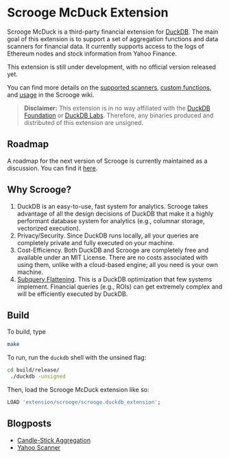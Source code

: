# Scrooge McDuck Extension

Scrooge McDuck is a third-party financial extension for [DuckDB](https://www.duckdb.org). The main goal of this extension is to support a set of aggregation functions and data scanners for financial data. It currently supports access to the logs of Ethereum nodes and stock information from Yahoo Finance. 

This extension is still under development, with no official version released yet.

You can find more details on the [supported scanners](https://github.com/pdet/Scrooge-McDuck/wiki/Data-Scanners), [custom functions](https://github.com/pdet/Scrooge-McDuck/wiki/Custom-Functions), and [usage](https://github.com/pdet/Scrooge-McDuck/wiki/Usage) in the Scrooge wiki.

> **Disclaimer:**  This extension is in no way affiliated with the [DuckDB Foundation](https://duckdb.org/foundation/) or [DuckDB Labs](https://duckdblabs.com/). Therefore, any binaries produced and distributed of this extension are unsigned.

## Roadmap
A roadmap for the next version of Scrooge is currently maintained as a discussion. You can find it [here](https://github.com/pdet/Scrooge-McDuck/discussions/22).

## Why Scrooge?
1. DuckDB is an easy-to-use, fast system for analytics. Scrooge takes advantage of all the design decisions of DuckDB that make it a highly performant database system for analytics (e.g., columnar storage, vectorized execution).
2. Privacy/Security. Since DuckDB runs locally, all your queries are completely private and fully executed on your machine.
3. Cost-Efficiency. Both DuckDB and Scrooge are completely free and available under an MIT License. There are no costs associated with using them, unlike with a cloud-based engine; all you need is your own machine.
4. [Subquery Flattening](https://duckdb.org/2023/05/26/correlated-subqueries-in-sql.html). This is a DuckDB optimization that few systems implement. Financial queries (e.g., ROIs) can get extremely complex and will be efficiently executed by DuckDB.

## Build
To build, type 
``` sh
make
```

To run, run the `duckdb` shell with the unsined flag:
``` sh
cd build/release/
 ./duckdb -unsigned
```

Then, load the Scrooge McDuck extension like so:
```SQL
LOAD 'extension/scrooge/scrooge.duckdb_extension';
```
## Blogposts
- [Candle-Stick Aggregation](https://pdet-blog.github.io/2022/08/16/scrooge.html)
- [Yahoo Scanner](https://pdet-blog.github.io/2023/02/25/yahoofinance.html)

